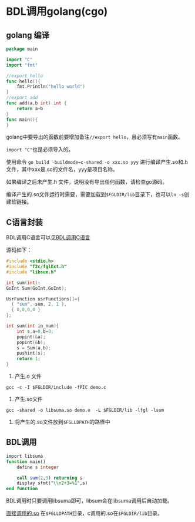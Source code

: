 # BDL调用golang(cgo)





## golang 编译

```go
package main

import "C"
import "fmt"

//export hello
func hello(){
    fmt.Println("hello world")
}
//export add
func add(a,b int) int {
    return a+b
}
func main(){
}

```

golang中要导出的函数前要增加备注`//export hello`，且必须写有`main`函数。

`import "C"`也是必须导入的。

使用命令
`go build -buildmode=c-shared -o xxx.so yyy` 进行编译产生.so和.h文件，其中xxx是.so的文件名，yyy是项目名称。

如果编译之后未产生.h 文件，说明没有导出任何函数，请检查go源码。

编译产生的.so文件运行时需要，需要加载到`$FGLDIR/lib`目录下，也可以`ln -s`创建软链接。

## C语言封装

BDL调用C语言可以见[BDL调用C语言](https://www.notion.so/call-c_ext-in-4gl)

源码如下：

```c
#include <stdio.h>
#include "f2c/fglExt.h"
#include "libsum.h"

int sum(int);
GoInt Sum(GoInt,GoInt);

UsrFunction usrFunctions[]={
  { "sum", sum, 2, 1 },
  { 0,0,0,0 }
};

int sum(int in_num){
    int s,a=0,b=0;
    popint(&a);
    popint(&b);
    s = Sum(a,b);
    pushint(s);
    return 1;
}

```

1. 产生.o 文件

```shell
gcc -c -I $FGLDIR/include -fPIC demo.c

```

1. 产生.so文件

```shell
gcc -shared -o libsuma.so demo.o  -L $FGLDIR/lib -lfgl -lsum

```

1. 将产生的.so文件放到`$FGLLDPATH`的路径中

## BDL调用

```sql
import libsuma
function main()
    define s integer

    call sum(2,3) returning s
    display sfmt("\\n2+3=%1",s)
end function

```

BDL调用时只要调用libsuma即可，libsum会在libsuma调用后自动加载。

[直接调用的.so](http://xn--gzut30b33azmr38f.so/) 在`$FGLLDPATH`目录，c调用的.so在`$FGLDIR/lib`目录。



